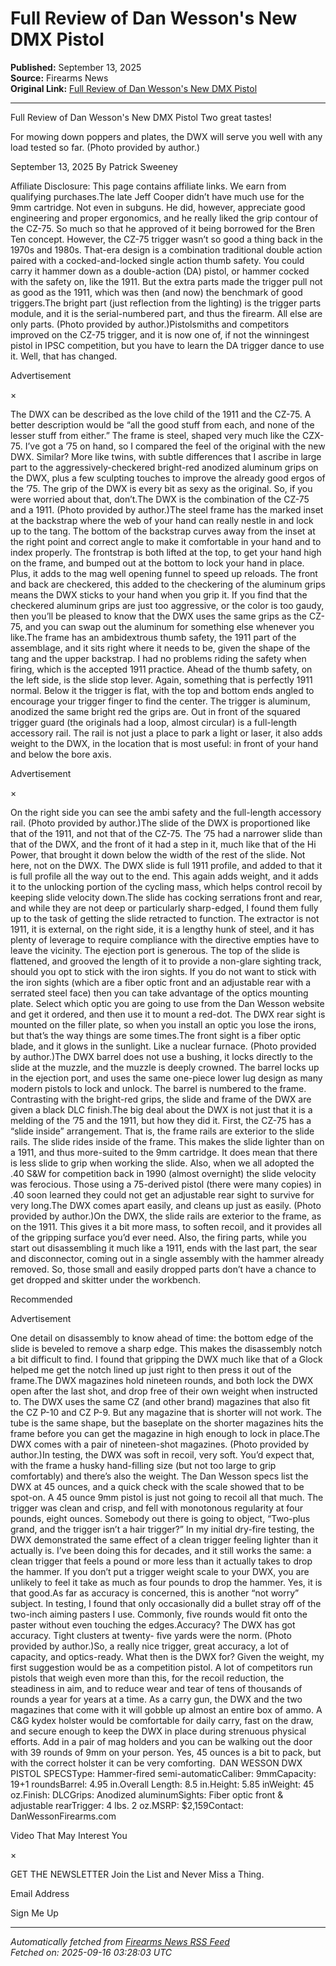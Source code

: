 # Full Review of Dan Wesson's New DMX Pistol 

**Published:** September 13, 2025  
**Source:** Firearms News  
**Original Link:** [Full Review of Dan Wesson's New DMX Pistol ](https://www.firearmsnews.com/editorial/dan-wessons-dmx-pistol/532947)

---

Full Review of Dan Wesson's New DMX Pistol 
Two great tastes!

 For mowing down poppers and plates, the DWX will serve you well with any load tested so far. (Photo provided by author.)

September 13, 2025
By Patrick Sweeney

Affiliate Disclosure: This page contains affiliate links. We earn from qualifying purchases.The late Jeff Cooper didn’t have much use for the 9mm cartridge. Not even in subguns. He did, however, appreciate good engineering and proper ergonomics, and he really liked the grip contour of the CZ-75. So much so that he approved of it being borrowed for the Bren Ten concept. However, the CZ-75 trigger wasn’t so good a thing back in the 1970s and 1980s. That-era design is a combination traditional double action paired with a cocked-and-locked single action thumb safety. You could carry it hammer down as a double-action (DA) pistol, or hammer cocked with the safety on, like the 1911. But the extra parts made the trigger pull not as good as the 1911, which was then (and now) the benchmark of good triggers.The bright part (just reflection from the lighting) is the trigger parts module, and it is the serial-numbered part, and thus the firearm. All else are only parts. (Photo provided by author.)Pistolsmiths and competitors improved on the CZ-75 trigger, and it is now one of, if not the winningest pistol in IPSC competition, but you have to learn the DA trigger dance to use it. Well, that has changed.

Advertisement

×

The DWX can be described as the love child of the 1911 and the CZ-75. A better description would be “all the good stuff from each, and none of the lesser stuff from either.” The frame is steel, shaped very much like the CZX-75. I’ve got a ’75 on hand, so I compared the feel of the original with the new DWX. Similar? More like twins, with subtle differences that I ascribe in large part to the aggressively-checkered bright-red anodized aluminum grips on the DWX, plus a few sculpting touches to improve the already good ergos of the ’75. The grip of the DWX is every bit as sexy as the original. So, if you were worried about that, don’t.The DWX is the combination of the CZ-75 and a 1911. (Photo provided by author.)The steel frame has the marked inset at the backstrap where the web of your hand can really nestle in and lock up to the tang. The bottom of the backstrap curves away from the inset at the right point and correct angle to make it comfortable in your hand and to index properly. The frontstrap is both lifted at the top, to get your hand high on the frame, and bumped out at the bottom to lock your hand in place. Plus, it adds to the mag well opening funnel to speed up reloads. The front and back are checkered, this added to the checkering of the aluminum grips means the DWX sticks to your hand when you grip it. If you find that the checkered aluminum grips are just too aggressive, or the color is too gaudy, then you’ll be pleased to know that the DWX uses the same grips as the CZ-75, and you can swap out the aluminum for something else whenever you like.The frame has an ambidextrous thumb safety, the 1911 part of the assemblage, and it sits right where it needs to be, given the shape of the tang and the upper backstrap. I had no problems riding the safety when firing, which is the accepted 1911 practice. Ahead of the thumb safety, on the left side, is the slide stop lever. Again, something that is perfectly 1911 normal. Below it the trigger is flat, with the top and bottom ends angled to encourage your trigger finger to find the center. The trigger is aluminum, anodized the same bright red the grips are. Out in front of the squared trigger guard (the originals had a loop, almost circular) is a full-length accessory rail. The rail is not just a place to park a light or laser, it also adds weight to the DWX, in the location that is most useful: in front of your hand and below the bore axis.

Advertisement

×

On the right side you can see the ambi safety and the full-length accessory rail. (Photo provided by author.)The slide of the DWX is proportioned like that of the 1911, and not that of the CZ-75. The ’75 had a narrower slide than that of the DWX, and the front of it had a step in it, much like that of the Hi Power, that brought it down below the width of the rest of the slide. Not here, not on the DWX. The DWX slide is full 1911 profile, and added to that it is full profile all the way out to the end. This again adds weight, and it adds it to the unlocking portion of the cycling mass, which helps control recoil by keeping slide velocity down.The slide has cocking serrations front and rear, and while they are not deep or particularly sharp-edged, I found them fully up to the task of getting the slide retracted to function. The extractor is not 1911, it is external, on the right side, it is a lengthy hunk of steel, and it has plenty of leverage to require compliance with the directive empties have to leave the vicinity. The ejection port is generous. The top of the slide is flattened, and grooved the length of it to provide a non-glare sighting track, should you opt to stick with the iron sights. If you do not want to stick with the iron sights (which are a fiber optic front and an adjustable rear with a serrated steel face) then you can take advantage of the optics mounting plate. Select which optic you are going to use from the Dan Wesson website and get it ordered, and then use it to mount a red-dot. The DWX rear sight is mounted on the filler plate, so when you install an optic you lose the irons, but that’s the way things are some times.The front sight is a fiber optic blade, and it glows in the sunlight. Like a nuclear furnace. (Photo provided by author.)The DWX barrel does not use a bushing, it locks directly to the slide at the muzzle, and the muzzle is deeply crowned. The barrel locks up in the ejection port, and uses the same one-piece lower lug design as many modern pistols to lock and unlock. The barrel is numbered to the frame. Contrasting with the bright-red grips, the slide and frame of the DWX are given a black DLC finish.The big deal about the DWX is not just that it is a melding of the ’75 and the 1911, but how they did it. First, the CZ-75 has a “slide inside” arrangement. That is, the frame rails are exterior to the slide rails. The slide rides inside of the frame. This makes the slide lighter than on a 1911, and thus more-suited to the 9mm cartridge. It does mean that there is less slide to grip when working the slide. Also, when we all adopted the .40 S&W for competition back in 1990 (almost overnight) the slide velocity was ferocious. Those using a 75-derived pistol (there were many copies) in .40 soon learned they could not get an adjustable rear sight to survive for very long.The DWX comes apart easily, and cleans up just as easily. (Photo provided by author.)On the DWX, the slide rails are exterior to the frame, as on the 1911. This gives it a bit more mass, to soften recoil, and it provides all of the gripping surface you’d ever need. Also, the firing parts, while you start out disassembling it much like a 1911, ends with the last part, the sear and disconnector, coming out in a single assembly with the hammer already removed. So, those small and easily dropped parts don’t have a chance to get dropped and skitter under the workbench.

Recommended

Advertisement

One detail on disassembly to know ahead of time: the bottom edge of the slide is beveled to remove a sharp edge. This makes the disassembly notch a bit difficult to find. I found that gripping the DWX much like that of a Glock helped me get the notch lined up just right to then press it out of the frame.The DWX magazines hold nineteen rounds, and both lock the DWX open after the last shot, and drop free of their own weight when instructed to. The DWX uses the same CZ (and other brand) magazines that also fit the CZ P-10 and CZ P-9. But any magazine that is shorter will not work. The tube is the same shape, but the baseplate on the shorter magazines hits the frame before you can get the magazine in high enough to lock in place.The DWX comes with a pair of nineteen-shot magazines. (Photo provided by author.)In testing, the DWX was soft in recoil, very soft. You’d expect that, with the frame a husky hand-filling size (but not too large to grip comfortably) and there’s also the weight. The Dan Wesson specs list the DWX at 45 ounces, and a quick check with the scale showed that to be spot-on. A 45 ounce 9mm pistol is just not going to recoil all that much. The trigger was clean and crisp, and fell with monotonous regularity at four pounds, eight ounces. Somebody out there is going to object, “Two-plus grand, and the trigger isn’t a hair trigger?” In my initial dry-fire testing, the DWX demonstrated the same effect of a clean trigger feeling lighter than it actually is. I’ve been doing this for decades, and it still works the same: a clean trigger that feels a pound or more less than it actually takes to drop the hammer. If you don’t put a trigger weight scale to your DWX, you are unlikely to feel it take as much as four pounds to drop the hammer. Yes, it is that good.As far as accuracy is concerned, this is another “not worry” subject. In testing, I found that only occasionally did a bullet stray off of the two-inch aiming pasters I use. Commonly, five rounds would fit onto the paster without even touching the edges.Accuracy? The DWX has got accuracy. Tight clusters at twenty- five yards were the norm. (Photo provided by author.)So, a really nice trigger, great accuracy, a lot of capacity, and optics-ready. What then is the DWX for? Given the weight, my first suggestion would be as a competition pistol. A lot of competitors run pistols that weigh even more than this, for the recoil reduction, the steadiness in aim, and to reduce wear and tear of tens of thousands of rounds a year for years at a time. As a carry gun, the DWX and the two magazines that come with it will gobble up almost an entire box of ammo. A C&G kydex holster would be comfortable for daily carry, fast on the draw, and secure enough to keep the DWX in place during strenuous physical efforts. Add in a pair of mag holders and you can be walking out the door with 39 rounds of 9mm on your person. Yes, 45 ounces is a bit to pack, but with the correct holster it can be very comforting. DAN WESSON DWX PISTOL SPECSType: Hammer-fired semi-automaticCaliber: 9mmCapacity: 19+1 roundsBarrel: 4.95 in.Overall Length: 8.5 in.Height: 5.85 inWeight: 45 oz.Finish: DLCGrips: Anodized aluminumSights: Fiber optic front & adjustable rearTrigger: 4 lbs. 2 oz.MSRP: $2,159Contact: DanWessonFirearms.com

Video That May Interest You

×

GET THE NEWSLETTER
 Join the List and Never Miss a Thing.

Email Address

Sign Me Up

---

*Automatically fetched from [Firearms News RSS Feed](https://www.firearmsnews.com/RSS.aspx?websiteid=77508&listingid=77589)*  
*Fetched on: 2025-09-16 03:28:03 UTC*
